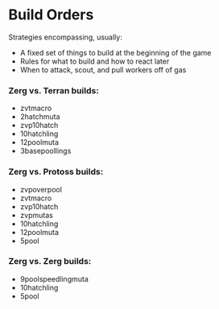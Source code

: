 # Build Orders

Strategies encompassing, usually:
- A fixed set of things to build at the beginning of the game
- Rules for what to build and how to react later
- When to attack, scout, and pull workers off of gas

### Zerg vs. Terran builds:
- zvtmacro
- 2hatchmuta
- zvp10hatch
- 10hatchling
- 12poolmuta
- 3basepoollings

### Zerg vs. Protoss builds:
- zvpoverpool
- zvtmacro
- zvp10hatch
- zvpmutas
- 10hatchling
- 12poolmuta
- 5pool

### Zerg vs. Zerg builds:
- 9poolspeedlingmuta
- 10hatchling
- 5pool
